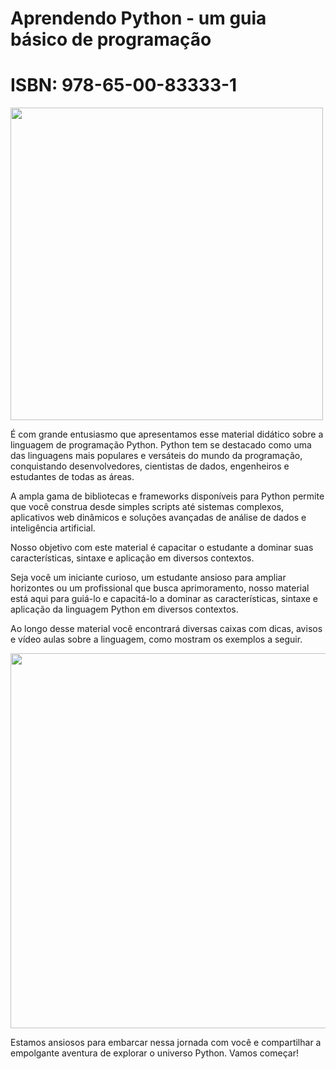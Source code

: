 # Aprendendo Python - um guia básico de programação
# ISBN: 978-65-00-83333-1

<img src="https://github.com/arbackes/Livro_Python/assets/54945366/9dfd34d2-efe8-4ed2-ab57-117b1addb051" width="500">

É com grande entusiasmo que apresentamos esse material didático sobre a linguagem de programação Python. Python tem se destacado como uma das linguagens mais populares e versáteis do mundo da programação, conquistando desenvolvedores, cientistas de dados, engenheiros e estudantes de todas as áreas. 

A ampla gama de bibliotecas e frameworks disponíveis para Python permite que você construa desde simples scripts até sistemas complexos, aplicativos web dinâmicos e soluções avançadas de análise de dados e inteligência artificial.

Nosso objetivo com este material é capacitar o estudante a dominar suas características, sintaxe e aplicação em diversos contextos.

Seja você um iniciante curioso, um estudante ansioso para ampliar horizontes ou um profissional que busca aprimoramento, nosso material está aqui para guiá-lo e capacitá-lo a dominar as características, sintaxe e aplicação da linguagem Python em diversos contextos.

Ao longo desse material você encontrará diversas caixas com dicas, avisos e vídeo aulas sobre a linguagem, como mostram os exemplos a seguir.

<img src="https://github.com/arbackes/Livro_Python/assets/54945366/1b2cc20a-f0d1-4178-a92f-59ffcb920061" width="600">

Estamos ansiosos para embarcar nessa jornada com você e compartilhar a empolgante aventura de explorar o universo Python. Vamos começar!
